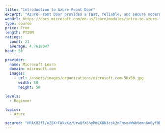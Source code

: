 ```yaml
---
title: "Introduction to Azure Front Door"
excerpt: "Azure Front Door provides a fast, reliable, and secure modern cloud content delivery network, integrated with intelligent threat protection."
webUrl: https://docs.microsoft.com/en-us/learn/modules/intro-to-azure-front-door/
type: course
price: Free
length: PT29M
ratings:
  count: 21
  average: 4.7619047
heat: 50

provider:
  name: Microsoft Learn
  domain: microsoft.com
  images:
    - url: /assets/images/organizations/microsoft.com-50x50.jpg
      width: 50
      height: 50

levels:
  - Beginner

topics:
  - Azure

secured: "HRAKU2fl/oZBX+FWkxXz/UrwQfX6hyMmZX8N3csk2nFnsxaWWbVomn6o8yf9UvqfbZWzjaXo/n8q83Pg0LGK2abzIjW6IoADCebi0uruDtj+AK3HQnrhtr24P2xG6v/urKCb7GEmVihIPYZW+z4zn7SgLvOOUqz7QYtaVsIn9653Wta/vu2wBGi7jDDE1oo4dx0RVieZ+NfCk1Qwm/R4vVXqRv31NZBfBd4qEU3Ue9zaVtwWZnbkRRMm0+EQ7l6knV8Iy+1nTbYlllQDwGHgZKXAl9S/ebp/TP1RwmmYYJp3t10cPgJ7ztbQp8gBPeoY/HIqWhjNHYjV8UZGhhgjDqJZH0I32HaZreA08FMV1EgN5NaqYRG+4UDemowmEm3tCRvKCFkOi7TohnMWfr9erhJTOm+QHgpn0ffuBaTplkI=;x60sr4lXTbvyy4CHLLs2RA=="
---
```


